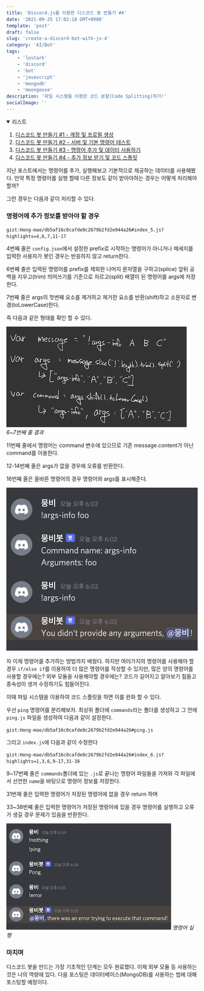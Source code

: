 ```yaml
---
title: 'Discord.js를 이용한 디스코드 봇 만들기 #4'
date: '2021-09-25 17:02:18 GMT+0900'
template: 'post'
draft: false
slug: 'create-a-discord-bot-with-js-4'
category: 'AI/Bot'
tags:
    - 'lostark'
    - 'discord'
    - 'bot'
    - 'javascript'
    - 'mongodb'
    - 'moongoose'
description: '파일 시스템을 이용한 코드 분할(Code Splitting)하기!'
socialImage: ''
---
```


<details open>
  <summary>리스트</summary>

1. [디스코드 봇 만들기 #1 - 계정 및 프로필 생성](/posts/create-a-discord-bot-with-js-1)
2. [디스코드 봇 만들기 #2 - 서버 및 기본 명령어 테스트](/posts/create-a-discord-bot-with-js-2)
3. [디스코드 봇 만들기 #3 - 명령어 추가 및 데이터 사용하기](/posts/create-a-discord-bot-with-js-3)
4. [디스코드 봇 만들기 #4 - 추가 정보 받기 및 코드 스플릿](/posts/create-a-discord-bot-with-js-4)

</details>

지난 포스트에서는 명령어를 추가, 실행해보고 기본적으로 제공하는 데이터를 사용해봤다. 만약 특정 명령어를 실행 할때 다른 정보도 같이 받아야하는 경우는 어떻게 처리해야할까?

그런 경우는 다음과 같이 처리할 수 있다.

### 명령어에 추가 정보를 받아야 할 경우

`gist:Hong-mae/db5af16c0cafde0c2679b2fd2e944a26#index_5.js?highlights=4,6,7,11-17`

4번째 줄은 `config.json`에서 설정한 prefix로 시작하는 명령어가 아니거나 메세지를 입력한 사용자가 봇인 경우는 반응하지 않고 return한다.

6번째 줄은 입력된 명령어를 prefix를 제외한 나머지 문자열을 구하고(splice) 앞뒤 공백을 지우고(trim) 띄어쓰기를 기준으로 자르고(split) 배열이 된 명령어를 args에 저장한다.

7번째 줄은 args의 첫번째 요소를 제거하고 제거한 요소를 반환(shift)하고 소문자로 변경(toLowerCase)한다.

즉 다음과 같은 형태를 확인 할 수 있다.

<div class='picture'>

![discord_args_commands.jepg](/media/discord_args_commands.jpeg) _6~7번째 줄 결과_

</div>

11번째 줄에서 명령어는 command 변수에 있으므로 기존 message.content가 아닌 command를 이용한다.

12-14번째 줄은 args가 없을 경우에 오류를 반환한다.

16번째 줄은 올바른 명령어의 경우 명령어와 args를 표시해준다.

<div class='picture'>

![discord_args_screenshot.png](/media/discord_args_screenshot.png)

</div>

자 이제 명령어를 추가하는 방법까지 배웠다. 하지만 여러가지의 명령어를 사용해야 할 경우 `if/else if`를 이용하여 더 많은 명령어를 작성할 수 있지만, 많은 양의 명령어를 사용할 경우에는? 외부 모듈을 사용해야할 경우에는? 코드가 길어지고 알아보기 힘들고 종속성이 생겨 수정하기도 힘들어진다.

이때 파일 시스템을 이용하여 코드 스플릿을 하면 이를 완화 할 수 있다.

우선 `ping` 명령어를 분리해보자. 최상위 폴더에 `commands`라는 폴더를 생성하고 그 안에 `ping.js` 파일을 생성하여 다음과 같이 설정한다.

`gist:Hong-mae/db5af16c0cafde0c2679b2fd2e944a26#ping.js`

그리고 `index.js`에 다음과 같이 수정한다

`gist:Hong-mae/db5af16c0cafde0c2679b2fd2e944a26#index_6.js?highlights=1,3,6,9-17,31-38`

9~17번째 줄은 `commands`폴더에 있는 `.js`로 끝나는 명령어 파일들을 가져와 각 파일에서 선언한 `name`을 바탕으로 명령어 정보를 저장한다.

31번재 줄은 입력한 명령어가 저장된 명령어에 없을 경우 return 하며

33~38번째 줄은 입력한 명령어가 저장된 명령어에 있을 경우 명령어를 실행하고 오류가 생길 경우 문제가 있음을 반환한다.

<div class='picture'>

![discord_with_fs.png](/media/discord_with_fs.png) _명령어 실행_

</div>

### 마치며

디스코드 봇을 만드는 가장 기초적인 단계는 모두 완료했다. 이제 외부 모듈 등 사용하는 것은 나의 역량에 있다. 다음 포스팅은 데이터베이스(MongoDB)를 사용하는 법에 대해 포스팅할 예정이다.
